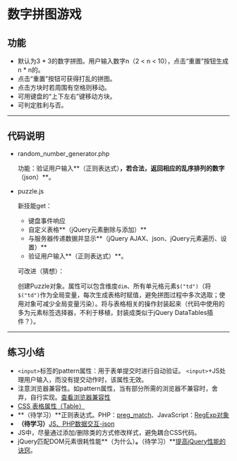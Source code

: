 ﻿# 数字拼图游戏

## 功能

+ 默认为3 * 3的数字拼图。用户输入数字n（2 < n < 10），点击“重置”按钮生成n * n的。
+ 点击“重置”按钮可获得打乱的拼图。
+ 点击方块时若周围有空格则移动。
+ 可用键盘的“上下左右”键移动方块。
+ 可判定胜利与否。

___

## 代码说明

+   random_number_generator.php

    功能：验证用户输入**（正则表达式）**，若合法，返回相应的乱序排列的数字**（json）**。

+   puzzle.js

    新技能get：

    + 键盘事件响应
    + 自定义表格**（jQuery元素删除与添加）**
    + 与服务器传递数据并显示**（jQuery AJAX、json、jQuery元素遍历、设置）**
    + 验证用户输入**（正则表达式）**。

    可改进（猜想）：

    创建Puzzle对象。属性可以包含维度`dim`、所有单元格元素`$("td")`（将`$("td")`作为全局变量，每次生成表格时赋值，避免拼图过程中多次选取；使用对象可减少全局变量污染）。将与表格相关的操作封装起来（代码中使用的多为元素标签选择器，不利于移植，封装成类似于jQuery DataTables插件？）。

___

## 练习小结

+ `<input>`标签的pattern属性：用于表单提交时进行自动验证。 `<input>`+JS处理用户输入，而没有提交动作时，该属性无效。
+ 注意浏览器兼容性。如pattern属性，当有部分所需的浏览器不兼容时，舍弃，自行实现。[查看浏览器兼容性](http://caniuse.mojijs.com/)
+ [CSS 表格属性（Table）](http://www.w3school.com.cn/cssref/index.asp#table)
+ **（待学习）**正则表达式。PHP：[preg_match](http://php.net/manual/zh/function.preg-match.php)、JavaScript：[RegExp对象](http://www.w3school.com.cn/jsref/jsref_obj_regexp.asp)
+ **（待学习）**[JS、PHP数据交互-json](http://my.oschina.net/wbo0801/blog/145249)
+ JS中，尽量通过添加/删除类的方式修改样式，避免耦合CSS代码。
+ jQuery匹配DOM元素很耗性能**（为什么）**。**（待学习）**[提高jQuery性能的诀窍](http://www.ruanyifeng.com/blog/2011/08/jquery_best_practices.html)。